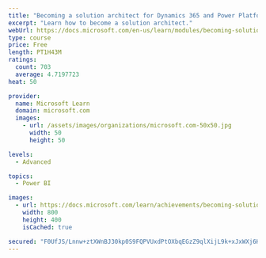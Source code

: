 ```yaml
---
title: "Becoming a solution architect for Dynamics 365 and Power Platform"
excerpt: "Learn how to become a solution architect."
webUrl: https://docs.microsoft.com/en-us/learn/modules/becoming-solution-architect/
type: course
price: Free
length: PT1H43M
ratings:
  count: 703
  average: 4.7197723
heat: 50

provider:
  name: Microsoft Learn
  domain: microsoft.com
  images:
    - url: /assets/images/organizations/microsoft.com-50x50.jpg
      width: 50
      height: 50

levels:
  - Advanced

topics:
  - Power BI

images:
  - url: https://docs.microsoft.com/learn/achievements/becoming-solution-architect-social.png
    width: 800
    height: 400
    isCached: true

secured: "F0UfJS/Lnnw+ztXWnBJ30kp0S9FQPVUxdPtOXbqEGzZ9qlXijL9k+xJxWXj6HlaR7cJK2wdTP8VWD6E7SbJOejNH/nRk54Wis1y6iSISWJur2esynMRLaM6cawr+AkCM4PJEPTEYp5L0q6y0ra7mYGWwa/WAlVCopW5I18Pviuaoh7cN1sOv+j6btNI86i0e5xdwv9hylA+oIENaN6yapM8yXjyUULG6ArUqXkwDLUVnl4/XaZASG+TFqdbyx/84H+0pqMFdT+L2uqbNvPRSlpNdTXddlthwVIQSVQ/ZVRQ4lfFrhwoMZCYJ9NRbcNdZ/s0R8W7hMU1lvvbcxhP+XwL06364WfQLnEcuHQmKktg2O4eBVsfZIEtLhvllS7M7dnPMtqlj2H6XIyYnKNsLuDnHpgBlXl3JFWWQQTNgibI=;MIfQSdNwHQXg8TAN5EpBbA=="
---
```


